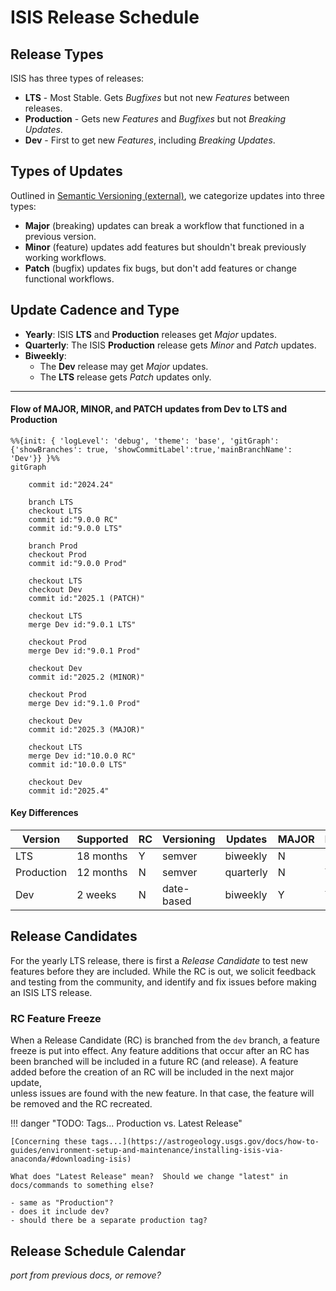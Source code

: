 # ISIS Release Schedule

## Release Types

ISIS has three types of releases:

- **LTS** - Most Stable.  Gets *Bugfixes* but not new *Features* between releases.
- **Production** - Gets new *Features* and *Bugfixes* but not *Breaking Updates*.
- **Dev** - First to get new *Features*, including *Breaking Updates*.


## Types of Updates

Outlined in [Semantic Versioning (external)](https://semver.org), we categorize updates into three types:

- **Major** (breaking) updates can break a workflow that functioned in a previous version.
- **Minor** (feature) updates add features but shouldn't break previously working workflows.
- **Patch** (bugfix) updates fix bugs, but don't add features or change functional workflows.


## Update Cadence and Type

- **Yearly**: ISIS **LTS** and **Production** releases get *Major* updates.
- **Quarterly**: The ISIS **Production** release gets *Minor* and *Patch* updates.
- **Biweekly**:
    - The **Dev** release may get *Major* updates.
    - The **LTS** release gets *Patch* updates only.

-----

#### Flow of MAJOR, MINOR, and PATCH updates from Dev to LTS and Production

``` mermaid
%%{init: { 'logLevel': 'debug', 'theme': 'base', 'gitGraph': {'showBranches': true, 'showCommitLabel':true,'mainBranchName': 'Dev'}} }%%
gitGraph

    commit id:"2024.24"

    branch LTS
    checkout LTS
    commit id:"9.0.0 RC"
    commit id:"9.0.0 LTS"

    branch Prod
    checkout Prod
    commit id:"9.0.0 Prod"

    checkout LTS
    checkout Dev
    commit id:"2025.1 (PATCH)"

    checkout LTS
    merge Dev id:"9.0.1 LTS"

    checkout Prod
    merge Dev id:"9.0.1 Prod"

    checkout Dev
    commit id:"2025.2 (MINOR)"

    checkout Prod
    merge Dev id:"9.1.0 Prod"

    checkout Dev
    commit id:"2025.3 (MAJOR)"

    checkout LTS
    merge Dev id:"10.0.0 RC"
    commit id:"10.0.0 LTS"

    checkout Dev
    commit id:"2025.4"
```

#### Key Differences

| Version    | Supported | RC | Versioning | Updates   | MAJOR | MINOR | PATCH |
|------------|-----------|----|------------|-----------|-------|-------|-------|
| LTS        | 18 months | Y  | semver     | biweekly  | N     | N     | Y     |
| Production | 12 months | N  | semver     | quarterly | N     | Y     | Y     |
| Dev        | 2 weeks   | N  | date-based | biweekly  | Y     | Y     | Y     |


## Release Candidates

For the yearly LTS release, there is first a *Release Candidate* to test new features before they are included.
While the RC is out, we solicit feedback and testing from the community, and identify and fix issues before making an ISIS LTS release.

### RC Feature Freeze

When a Release Candidate (RC) is branched from the `dev` branch, a feature freeze is put into effect. 
Any feature additions that occur after an RC has been branched will be included in a future RC (and release). 
A feature added before the creation of an RC will be included in the next major update,  
unless issues are found with the new feature. In that case, the feature will be removed and the RC recreated.


!!! danger "TODO: Tags... Production vs. Latest Release"

    [Concerning these tags...](https://astrogeology.usgs.gov/docs/how-to-guides/environment-setup-and-maintenance/installing-isis-via-anaconda/#downloading-isis)

    What does "Latest Release" mean?  Should we change "latest" in docs/commands to something else?

    - same as "Production"?
    - does it include dev?
    - should there be a separate production tag?

## Release Schedule Calendar

*port from previous docs, or remove?*